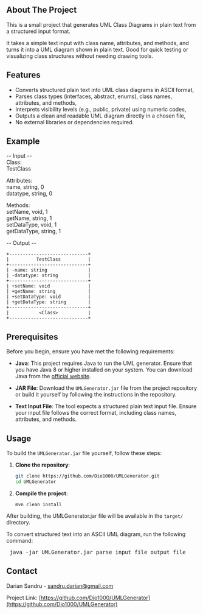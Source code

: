 <!-- Improved compatibility of back to top link: See: https://github.com/othneildrew/Best-README-Template/pull/73 -->
<!--
*** Thanks for checking out the Best-README-Template. If you have a suggestion
*** that would make this better, please fork the repo and create a pull request
*** or simply open an issue with the tag "enhancement".
*** Don't forget to give the project a star!
*** Thanks again! Now go create something AMAZING! :D
-->

<!-- ABOUT THE PROJECT -->
## About The Project
This is a small project that generates UML Class Diagrams in plain text from a structured input format.

It takes a simple text input with class name, attributes, and methods, and turns it into a UML diagram shown in plain text.
Good for quick testing or visualizing class structures without needing drawing tools.

## Features

- Converts structured plain text into UML class diagrams in ASCII format,
- Parses class types (interfaces, abstract, enums), class names, attributes, and methods,
- Interprets visibility levels (e.g., public, private) using numeric codes,
- Outputs a clean and readable UML diagram directly in a chosen file,
- No external libraries or dependencies required.

## Example

-- Input --  
Class:  
TestClass  
  
Attributes:  
name, string, 0  
datatype, string, 0  
  
Methods:  
setName, void, 1  
getName, string, 1  
setDataType, void, 1  
getDataType, string, 1  
  
-- Output --  
```
+-----------------------------+
|          TestClass          |
+-----------------------------+
| -name: string               |
| -datatype: string           |
+-----------------------------+
| +setName: void              |
| +getName: string            |
| +setDataType: void          |
| +getDataType: string        |
+-----------------------------+
|           <Class>           |
+-----------------------------+
```

## Prerequisites

Before you begin, ensure you have met the following requirements:

- **Java**: This project requires Java to run the UML generator. Ensure that you have Java 8 or higher installed on your system. You can download Java from the [official website](https://www.oracle.com/java/technologies/javase-jdk8-downloads.html).
  
- **JAR File**: Download the `UMLGenerator.jar` file from the project repository or build it yourself by following the instructions in the repository.

- **Text Input File**: The tool expects a structured plain text input file. Ensure your input file follows the correct format, including class names, attributes, and methods.

## Usage

To build the `UMLGenerator.jar` file yourself, follow these steps:

1. **Clone the repository**:
   ```bash
   git clone https://github.com/Dio1000/UMLGenerator.git
   cd UMLGenerator
   ```
   
2. **Compile the project**:
   ```
   mvn clean install
   ```
After building, the UMLGenerator.jar file will be available in the ```target/``` directory.
   
To convert structured text into an ASCII UML diagram, run the following command:
<pre> java -jar UMLGenerator.jar parse input_file output_file </pre>

<!-- CONTACT -->

## Contact

Darian Sandru - sandru.darian@gmail.com

Project Link: [https://github.com/Dio1000/UMLGenerator](https://github.com/Dio1000/UMLGenerator)
